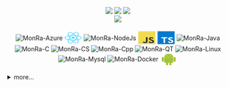 <!--Hello
<h2><img src="https://emojis.slackmojis.com/emojis/images/1531849430/4246/blob-sunglasses.gif?1531849430" width="30"/> Hi There👋 , I'm MonRá! <img src="https://media.giphy.com/media/12oufCB0MyZ1Go/giphy.gif" width="50"><img src="https://i.giphy.com/9KawrQzIwdAYg.webp" width="50"></h2>
-->

<div>
  </p>
  <div align="center">
   <a href="https://www.facebook.com/ramon.chaib" target="_blank"><img src="https://img.shields.io/badge/-Facebook-%230077B5?style=for-the-badge&logo=facebook&logoColor=white" target="_blank"></a> 
  <a href="https://www.instagram.com/monrapps/" target="_blank"><img src="https://img.shields.io/badge/-Instagram-%23E4405F?style=for-the-badge&logo=instagram&logoColor=white" target="_blank"></a>
  <a href="https://www.linkedin.com/in/ramon-chaib-27007635/" target="_blank"><img src="https://img.shields.io/badge/-LinkedIn-%230077B5?style=for-the-badge&logo=linkedin&logoColor=white" target="_blank"></a>   
</div>

<div align="center">
  <img src="https://i.giphy.com/MM0Jrc8BHKx3y.webp">
</div>
  
 <div style="display: inline_block" align="center"><br>
  <img align="center" alt="MonRa-Azure" height="30" width="40" src="https://cdn.jsdelivr.net/gh/devicons/devicon/icons/azure/azure-original.svg">
  <img align="center" alt="MonRa-React" height="30" width="40" src="https://raw.githubusercontent.com/devicons/devicon/master/icons/react/react-original.svg">
  <img align="center" alt="MonRa-NodeJs" height="30" width="40" src="https://cdn.jsdelivr.net/gh/devicons/devicon/icons/nodejs/nodejs-original.svg">
  <img align="center" alt="MonRa-Js" height="30" width="40" src="https://raw.githubusercontent.com/devicons/devicon/master/icons/javascript/javascript-original.svg">     <img align="center" alt="MonRa-Ts" height="30" width="40" src="https://raw.githubusercontent.com/devicons/devicon/master/icons/typescript/typescript-original.svg">
  <img align="center" alt="MonRa-Java" height="30" width="40" src="https://cdn.jsdelivr.net/gh/devicons/devicon/icons/java/java-original.svg">
  <img align="center" alt="MonRa-C" height="30" width="40" src="https://cdn.jsdelivr.net/gh/devicons/devicon/icons/c/c-original.svg">
  <img align="center" alt="MonRa-CS" height="30" width="40" src="https://cdn.jsdelivr.net/gh/devicons/devicon/icons/csharp/csharp-original.svg">
  <img align="center" alt="MonRa-Cpp" height="30" width="40" src="https://cdn.jsdelivr.net/gh/devicons/devicon/icons/cplusplus/cplusplus-original.svg">
  <img align="center" alt="MonRa-QT" height="30" width="40" src="https://cdn.jsdelivr.net/gh/devicons/devicon/icons/qt/qt-original.svg">
  <img align="center" alt="MonRa-Linux" height="30" width="40" src="https://cdn.jsdelivr.net/gh/devicons/devicon/icons/linux/linux-original.svg">
  <img align="center" alt="MonRa-Mysql" height="30" width="40" src="https://cdn.jsdelivr.net/gh/devicons/devicon/icons/mysql/mysql-original.svg">
  <img align="center" alt="MonRa-Docker" height="30" width="40" src="https://cdn.jsdelivr.net/gh/devicons/devicon/icons/docker/docker-original.svg">  
  <img align="center" alt="MonRa-Android" height="30" width="40" src="https://github.com/devicons/devicon/blob/master/icons/android/android-original.svg">
  
</div>
</a>

</br>
<!--
[![github activity graph](https://activity-graph.herokuapp.com/graph?username=monrapps&theme=chartreuse-dark)](https://github.com/monrapps/)
-->
<div>
<details>
      <summary>more...</summary>
      
<!--
### <img src="https://media.giphy.com/media/VgCDAzcKvsR6OM0uWg/giphy.gif" width="50"> A little more about me...  

```javascript
const monra = {
    pronouns: "He" | "Him",
    code: ["any"],
    askMeAbout: ["any"],
    technologies: {
        backEnd: {
            js: ["any"],
        },
        mobileApp: {
            native: ["Android Development"]
        },
        devOps: ["AWS", "Docker🐳", "Route53", "Nginx"],
        databases: ["mongo", "MySql", "sqlite"],
        misc: ["Firebase", "Socket.IO", "selenium", "open-cv", "php", "SuiteApp"]
    },
    architecture: ["Serverless Architecture", "Progressive web applications", "Single page applications"],
    currentFocus: "Building Robots to ease opertations",
    funFact: "There are two ways to write error-free programs; only the third one works"
};
```
-->

---
<!--START_SECTION:waka-->
![Code Time](http://img.shields.io/badge/Code%20Time-1%2C320%20hrs%201%20min-blue)

![Profile Views](http://img.shields.io/badge/Profile%20Views-0-blue)

![Lines of code](https://img.shields.io/badge/From%20Hello%20World%20I%27ve%20Written-4.9%20million%20lines%20of%20code-blue)

**🐱 My GitHub Data** 

> 📦 77.3 kB Used in GitHub's Storage 
 > 
> 🏆 4,460 Contributions in the Year 2025
 > 
> 🚫 Not Opted to Hire
 > 
> 📜 25 Public Repositories 
 > 
> 🔑 23 Private Repositories 
 > 
**I'm an Early 🐤** 

```text
🌞 Morning                9645 commits        ████████░░░░░░░░░░░░░░░░░   31.69 % 
🌆 Daytime                12721 commits       ██████████░░░░░░░░░░░░░░░   41.79 % 
🌃 Evening                4313 commits        ████░░░░░░░░░░░░░░░░░░░░░   14.17 % 
🌙 Night                  3761 commits        ███░░░░░░░░░░░░░░░░░░░░░░   12.36 % 
```
📅 **I'm Most Productive on Thursday** 

```text
Monday                   5554 commits        █████░░░░░░░░░░░░░░░░░░░░   18.25 % 
Tuesday                  5669 commits        █████░░░░░░░░░░░░░░░░░░░░   18.62 % 
Wednesday                5843 commits        █████░░░░░░░░░░░░░░░░░░░░   19.20 % 
Thursday                 6587 commits        █████░░░░░░░░░░░░░░░░░░░░   21.64 % 
Friday                   4216 commits        ███░░░░░░░░░░░░░░░░░░░░░░   13.85 % 
Saturday                 1464 commits        █░░░░░░░░░░░░░░░░░░░░░░░░   04.81 % 
Sunday                   1107 commits        █░░░░░░░░░░░░░░░░░░░░░░░░   03.64 % 
```


📊 **This Week I Spent My Time On** 

```text
🕑︎ Time Zone: America/Sao_Paulo

💬 Programming Languages: 
Python                   6 hrs 48 mins       ███████████░░░░░░░░░░░░░░   43.74 % 
Markdown                 4 hrs 21 mins       ███████░░░░░░░░░░░░░░░░░░   28.04 % 
YAML                     1 hr 25 mins        ██░░░░░░░░░░░░░░░░░░░░░░░   09.21 % 
JSON                     58 mins             ██░░░░░░░░░░░░░░░░░░░░░░░   06.30 % 
Bash                     37 mins             █░░░░░░░░░░░░░░░░░░░░░░░░   04.06 % 

🔥 Editors: 
Cursor                   15 hrs 31 mins      █████████████████████████   99.80 % 
VS Code                  1 min               ░░░░░░░░░░░░░░░░░░░░░░░░░   00.20 % 

🐱‍💻 Projects: 
nlm-gww-watcher          13 hrs 36 mins      ██████████████████████░░░   87.44 % 
frigate                  1 hr 16 mins        ██░░░░░░░░░░░░░░░░░░░░░░░   08.24 % 
gridsafe-ota-c           29 mins             █░░░░░░░░░░░░░░░░░░░░░░░░   03.14 % 
gww-v6i                  9 mins              ░░░░░░░░░░░░░░░░░░░░░░░░░   00.99 % 
Unknown Project          1 min               ░░░░░░░░░░░░░░░░░░░░░░░░░   00.20 % 

💻 Operating System: 
WSL                      15 hrs 33 mins      █████████████████████████   100.00 % 
```

**I Mostly Code in C++** 

```text
C                        17 repos            ████░░░░░░░░░░░░░░░░░░░░░   17.89 % 
Python                   14 repos            ████░░░░░░░░░░░░░░░░░░░░░   14.74 % 
JavaScript               10 repos            ███░░░░░░░░░░░░░░░░░░░░░░   10.53 % 
Shell                    6 repos             ██░░░░░░░░░░░░░░░░░░░░░░░   06.32 % 
HTML                     6 repos             ██░░░░░░░░░░░░░░░░░░░░░░░   06.32 % 
```



**Timeline**

![Lines of Code chart](https://raw.githubusercontent.com/monrapps/monrapps/master/assets/bar_graph.png)


 Last Updated on 30/09/2025 05:44:19 UTC
<!--END_SECTION:waka-->

